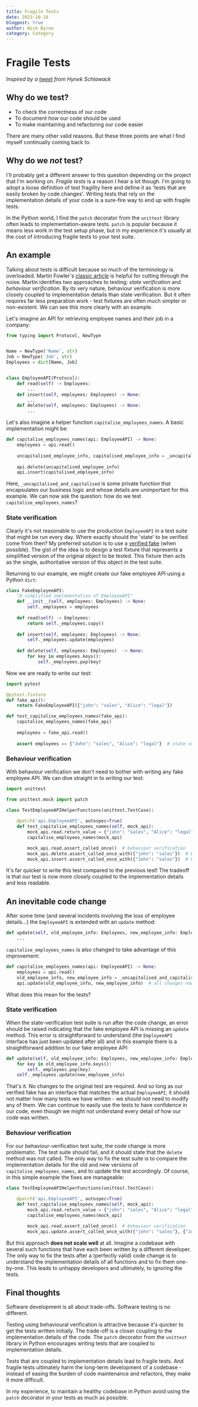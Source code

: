```yaml
---
title: Fragile Tests
date: 2023-10-16
blogpost: true
author: Nick Byrne
category: Category
---
```


# Fragile Tests

*Inspired by a [tweet](https://twitter.com/hynek/status/1172034561959706624) from Hynek Schlawack*

## Why do we test?

- To check the correctness of our code
- To document how our code should be used
- To make maintaining and refactoring our code easier

There are many other valid reasons. But these three points are what I find myself continually coming back to.

## Why do we *not* test?

I'll probably get a different answer to this question depending on the project that I'm working on. *Fragile tests* is a reason I hear a lot though. I'm going to adopt a loose definition of test fragility here and define it as 'tests that are easily broken by code changes'. Writing tests that rely on the implementation details of your code is a sure-fire way to end up with fragile tests. 

In the Python world, I find the `patch` decorator from the `unittest` library often leads to implementation-aware tests. `patch` is popular because it means less work in the test setup phase, but in my experience it's usually at the cost of introducing fragile tests to your test suite.

## An example

Talking about tests is difficult because so much of the terminology is overloaded. Martin Fowler's [classic article](https://martinfowler.com/articles/mocksArentStubs.html) is helpful for cutting through the noise. Martin identifies two approaches to testing: *state verification* and *behaviour verification*. By its very nature, behaviour verification is more closely coupled to implementation details than state verification. But it often requires far less preparation work - test fixtures are often much simpler or non-existent. We can see this more clearly with an example.

Let's imagine an API for retrieving employee names and their job in a company:
``` python
from typing import Protocol, NewType


Name = NewType('Name', str)
Job = NewType('Job', str)
Employees = dict[Name, Job]


class EmployeeAPI(Protocol):
    def read(self) -> Employees:
        ...
    def insert(self, employees: Employees) -> None:
        ...
    def delete(self, employees: Employees) -> None:
        ...
```

Let's also imagine a helper function `capitalise_employees_names`. A basic implementation might be:
``` python
def capitalise_employees_names(api: EmployeeAPI) -> None:
    employees = api.read()
    
    uncapitalised_employee_info, capitalised_employee_info = _uncapitalised_and_capitalised(employees)
    
    api.delete(uncapitalised_employee_info)
    api.insert(capitalised_employee_info)
```

Here, `_uncapitalised_and_capitalised` is some private function that encapsulates our business logic and whose details are unimportant for this example. We can now ask the question: how do we test `capitalise_employees_names`?

### State verification

Clearly it's not reasonable to use the production `EmployeeAPI` in a test suite that might be run every day. Where exactly should the 'state' to be verified come from then? My preferred solution is to use a [verified fake](https://pythonspeed.com/articles/verified-fakes/) (when possible). The gist of the idea is to design a test fixture that represents a simplified version of the original object to be tested. This fixture then acts as the single, authoritative version of this object in the test suite.

Returning to our example, we might create our fake employee API using a Python `dict`:
``` python
class FakeEmployeeAPI:
    "A simplified implementation of EmployeeAPI"
    def __init__(self, employees: Employees) -> None:
        self._employees = employees
    
    def read(self) -> Employees:
        return self._employees.copy()
    
    def insert(self, employees: Employees) -> None:
        self._employees.update(employees)
        
    def delete(self, employees: Employees)  -> None:
        for key in employees.keys():
            self._employees.pop(key)
```

Now we are ready to write our test:
``` python
import pytest

@pytest.fixture
def fake_api():
    return FakeEmployeeAPI({"john": "sales", "Alice": "legal"})

def test_capitalise_employees_names(fake_api):
    capitalise_employees_names(fake_api)
    
    employees = fake_api.read()
    
    assert employees == {"John": "sales", "Alice": "legal"}  # state verification
```

### Behaviour verification

With behaviour verification we don't need to bother with writing any fake employee API. We can dive straight in to writing our test:

``` python
import unittest

from unittest.mock import patch

class TestEmployeeAPIHelperFunctions(unittest.TestCase):
    
    @patch('api.EmployeeAPI', autospec=True)
    def test_capitalise_employees_names(self, mock_api):
        mock_api.read.return_value = {"john": "sales", "Alice": "legal"}
        capitalise_employees_names(mock_api)

        mock_api.read.assert_called_once()  # behaviour verification 
        mock_api.delete.assert_called_once_with({"john": "sales"})  # behaviour verification
        mock_api.insert.assert_called_once_with({"John": "sales"})  # behaviour verification
```

It's far quicker to write this test compared to the previous test! The tradeoff is that our test is now more closely coupled to the implementation details and less readable.

## An inevitable code change

After some time (and several incidents involving the loss of employee details...) the `EmployeeAPI` is extended with an `update` method:
``` python
def update(self, old_employee_info: Employees, new_employee_info: Employees) -> None:
    ...
```

`capitalise_employees_names` is also changed to take advantage of this improvement:
``` python
def capitalise_employees_names(api: EmployeeAPI) -> None:
    employees = api.read()
    old_employee_info, new_employee_info = _uncapitalised_and_capitalised(employees)
    api.update(old_employee_info, new_employee_info)  # all changes now in a single API call!            
```

What does this mean for the tests?

### State verification

When the state-verification test suite is run after the code change, an error should be raised indicating that the fake employee API is missing an `update` method. This error is straightforward to understand (the `EmployeeAPI` interface has just been updated after all) and in this example there is a straightforward addition to our fake employee API:
``` python
def update(self, old_employee_info: Employees, new_employee_info: Employees)  -> None:
    for key in old_employee_info.keys():
        self._employees.pop(key)
    self._employees.update(new_employee_info)
```

That's it. No changes to the original test are required. And so long as our verified fake has an interface that matches the actual `EmployeeAPI`, it should not matter how many tests we have written - we should not need to modify any of them. We can continue to easily use the tests to have confidence in our code, even though we might not understand every detail of how our code was written. 

### Behaviour verification

For our behaviour-verification test suite, the code change is more problematic. The test suite should fail, and it should state that the `delete` method was not called. The only way to fix the test suite is to compare the implementation details for the old and new versions of `capitalise_employees_names`, and to update the test accordingly. Of course, in this simple example the fixes are manageable:
``` python
class TestEmployeeAPIHelperFunctions(unittest.TestCase):
    
    @patch('api.EmployeeAPI', autospec=True)
    def test_capitalise_employees_names(self, mock_api):
        mock_api.read.return_value = {"john": "sales", "Alice": "legal"}
        capitalise_employees_names(mock_api)

        mock_api.read.assert_called_once()  # behaviour verification 
        mock_api.update.assert_called_once_with({"john": "sales"}, {"John": "sales"})  # behaviour verification
```
But this approach **does not scale well** at all. Imagine a codebase with several such functions that have each been written by a different developer. The only way to fix the tests after a (perfectly valid) code change is to understand the implementation details of all functions and to fix them one-by-one. This leads to unhappy developers and ultimately, to ignoring the tests. 

## Final thoughts

Software development is all about trade-offs. Software testing is no different.

Testing using behavioural verification is attractive because it's quicker to get the tests written initially. The trade-off is a closer coupling to the implementation details of the code. The `patch` decorator from the `unittest` library in Python encourages writing tests that are coupled to implementation details.

Tests that are coupled to implementation details lead to fragile tests. And fragile tests ultimately harm the long-term development of a codebase - instead of easing the burden of code maintenance and refactors, they make it more difficult.

In my experience, to maintain a healthy codebase in Python avoid using the `patch` decorator in your tests as much as possible.

